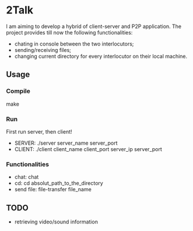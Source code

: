 # 2Talk


I am aiming to develop a hybrid of client-server and P2P application.
The project provides till now the following functionalities:
- chating in console between the two interlocutors;
- sending/receiving files;
- changing current directory for every interlocutor on their local machine.


## Usage

### Compile

make

### Run

First run server, then client!

- SERVER: ./server server_name server_port
- CLIENT: ./client client_name client_port server_ip server_port

### Functionalities

- chat: chat
- cd: cd absolut_path_to_the_directory
- send file: file-transfer file_name


## TODO

- retrieving video/sound information
